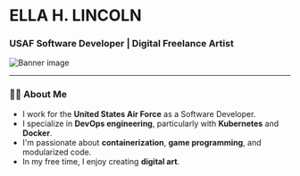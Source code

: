 # ELLA H. LINCOLN
### USAF Software Developer | Digital Freelance Artist

![Banner image](https://imgur.com/OcKalXN.png)

---

### 👩‍💻 About Me

- I work for the **United States Air Force** as a Software Developer.
- I specialize in **DevOps engineering**, particularly with **Kubernetes** and **Docker**.
- I'm passionate about **containerization**, **game programming**, and modularized code.
- In my free time, I enjoy creating **digital art**.
